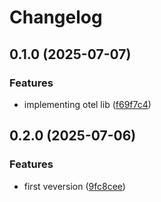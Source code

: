# Changelog

## 0.1.0 (2025-07-07)

### Features

* implementing otel lib ([f69f7c4](https://github.com/codibre/nestjs-instrumentation/commit/f69f7c4d09edeec92782d1a4a1ffcc8801b2e146))

## 0.2.0 (2025-07-06)

### Features

* first veversion ([9fc8cee](https://github.com/your-org/newrelic-nestjs-instrumentation/commit/9fc8cee4d4fc9516672e1596fe4b2d822859f60c))
